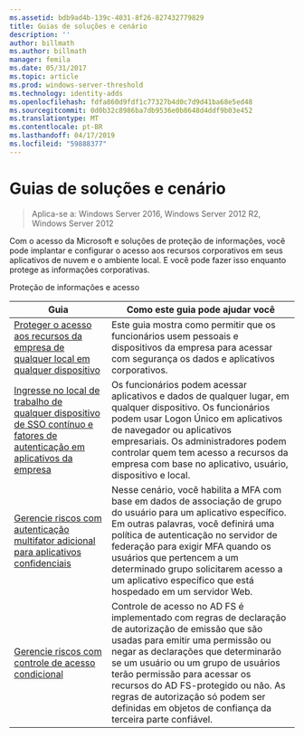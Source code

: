 ```yaml
---
ms.assetid: bdb9ad4b-139c-4031-8f26-827432779829
title: Guias de soluções e cenário
description: ''
author: billmath
ms.author: billmath
manager: femila
ms.date: 05/31/2017
ms.topic: article
ms.prod: windows-server-threshold
ms.technology: identity-adds
ms.openlocfilehash: fdfa860d9fdf1c77327b4d0c7d9d41ba68e5ed48
ms.sourcegitcommit: 0d0b32c8986ba7db9536e0b8648d4ddf9b03e452
ms.translationtype: MT
ms.contentlocale: pt-BR
ms.lasthandoff: 04/17/2019
ms.locfileid: "59888377"
---
```

# <a name="solutions-and-scenario-guides"></a>Guias de soluções e cenário

>Aplica-se a: Windows Server 2016, Windows Server 2012 R2, Windows Server 2012
 
  
Com o acesso da Microsoft e soluções de proteção de informações, você pode implantar e configurar o acesso aos recursos corporativos em seus aplicativos de nuvem e o ambiente local. E você pode fazer isso enquanto protege as informações corporativas.  
  
Proteção de informações e acesso  
  
|Guia|Como este guia pode ajudar você                                                                                                                                                                                                                                                                                                                                                                                                    
|-----|-----  
| [Proteger o acesso aos recursos da empresa de qualquer local em qualquer dispositivo](https://technet.microsoft.com/library/dn550982.aspx)|Este guia mostra como permitir que os funcionários usem pessoais e dispositivos da empresa para acessar com segurança os dados e aplicativos corporativos.                                                                                                                                                                                    
| [Ingresse no local de trabalho de qualquer dispositivo de SSO contínuo e fatores de autenticação em aplicativos da empresa](https://technet.microsoft.com/library/dn280945.aspx) | Os funcionários podem acessar aplicativos e dados de qualquer lugar, em qualquer dispositivo. Os funcionários podem usar Logon Único em aplicativos de navegador ou aplicativos empresariais. Os administradores podem controlar quem tem acesso a recursos da empresa com base no aplicativo, usuário, dispositivo e local.                                        
| [Gerencie riscos com autenticação multifator adicional para aplicativos confidenciais](https://technet.microsoft.com/library/dn280949.aspx)| Nesse cenário, você habilita a MFA com base em dados de associação de grupo do usuário para um aplicativo específico. Em outras palavras, você definirá uma política de autenticação no servidor de federação para exigir MFA quando os usuários que pertencem a um determinado grupo solicitarem acesso a um aplicativo específico que está hospedado em um servidor Web.  
| [Gerencie riscos com controle de acesso condicional](https://technet.microsoft.com/library/dn280937.aspx) | Controle de acesso no AD FS é implementado com regras de declaração de autorização de emissão que são usadas para emitir uma permissão ou negar as declarações que determinarão se um usuário ou um grupo de usuários terão permissão para acessar os recursos do AD FS-protegido ou não. As regras de autorização só podem ser definidas em objetos de confiança da terceira parte confiável.
  


